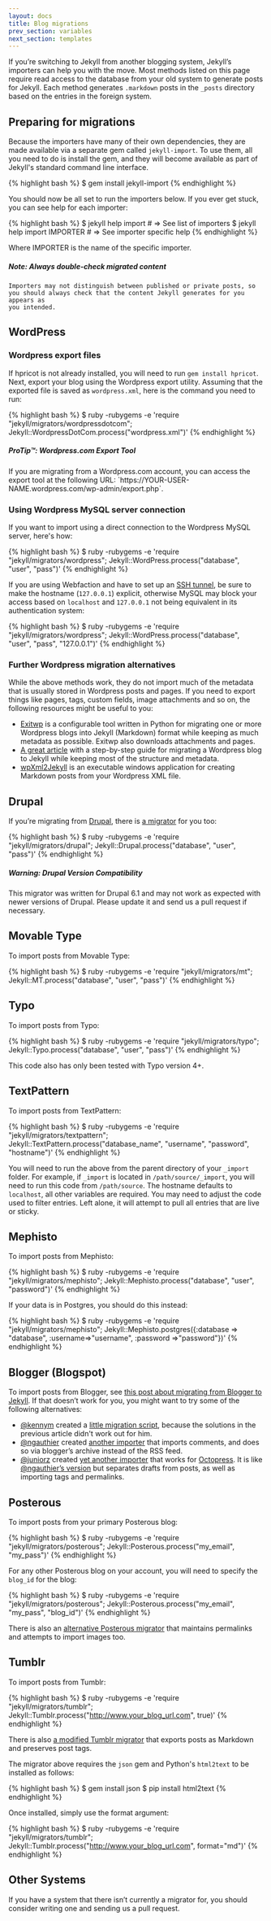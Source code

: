 ```yaml
---
layout: docs
title: Blog migrations
prev_section: variables
next_section: templates
---
```


If you’re switching to Jekyll from another blogging system, Jekyll’s importers
can help you with the move. Most methods listed on this page require read access
to the database from your old system to generate posts for Jekyll. Each method
generates `.markdown` posts in the `_posts` directory based on the entries in
the foreign system.

## Preparing for migrations

Because the importers have many of their own dependencies, they are made
available via a separate gem called `jekyll-import`. To use them, all you need
to do is install the gem, and they will become available as part of Jekyll's
standard command line interface.

{% highlight bash %}
$ gem install jekyll-import
{% endhighlight %}

You should now be all set to run the importers below. If you ever get stuck, you
can see help for each importer:

{% highlight bash %}
$ jekyll help import           # => See list of importers
$ jekyll help import IMPORTER  # => See importer specific help
{% endhighlight %}

Where IMPORTER is the name of the specific importer.

<div class="note info">
  <h5>Note: Always double-check migrated content</h5>
  <p>

    Importers may not distinguish between published or private posts, so
    you should always check that the content Jekyll generates for you appears as
    you intended.

  </p>
</div>

<!-- TODO all these need to be fixed -->

## WordPress

### Wordpress export files

If hpricot is not already installed, you will need to run `gem install hpricot`.
Next, export your blog using the Wordpress export utility. Assuming that the
exported file is saved as `wordpress.xml`, here is the command you need to run:

{% highlight bash %}
$ ruby -rubygems -e 'require "jekyll/migrators/wordpressdotcom";
    Jekyll::WordpressDotCom.process("wordpress.xml")'
{% endhighlight %}

<div class="note">
  <h5>ProTip™: Wordpress.com Export Tool</h5>
  <p>If you are migrating from a Wordpress.com account, you can access the export tool at the following URL: `https://YOUR-USER-NAME.wordpress.com/wp-admin/export.php`.</p>
</div>

### Using Wordpress MySQL server connection

If you want to import using a direct connection to the Wordpress MySQL server, here's how:

{% highlight bash %}
$ ruby -rubygems -e 'require "jekyll/migrators/wordpress";
    Jekyll::WordPress.process("database", "user", "pass")'
{% endhighlight %}

If you are using Webfaction and have to set up an [SSH
tunnel](http://docs.webfaction.com/user-guide/databases.html?highlight=mysql#starting-an-ssh-tunnel-with-ssh),
be sure to make the hostname (`127.0.0.1`) explicit, otherwise MySQL may block
your access based on `localhost` and `127.0.0.1` not being equivalent in its
authentication system:

{% highlight bash %}
$ ruby -rubygems -e 'require "jekyll/migrators/wordpress";
    Jekyll::WordPress.process("database", "user", "pass", "127.0.0.1")'
{% endhighlight %}

### Further Wordpress migration alternatives

While the above methods work, they do not import much of the metadata that is
usually stored in Wordpress posts and pages. If you need to export things like
pages, tags, custom fields, image attachments and so on, the following resources
might be useful to you:

- [Exitwp](https://github.com/thomasf/exitwp) is a configurable tool written in
  Python for migrating one or more Wordpress blogs into Jekyll (Markdown) format
  while keeping as much metadata as possible. Exitwp also downloads attachments
  and pages.
- [A great
  article](http://vitobotta.com/how-to-migrate-from-wordpress-to-jekyll/) with a
  step-by-step guide for migrating a Wordpress blog to Jekyll while keeping most
  of the structure and metadata.
- [wpXml2Jekyll](https://github.com/theaob/wpXml2Jekyll) is an executable
  windows application for creating Markdown posts from your Wordpress XML file.

## Drupal

If you’re migrating from [Drupal](http://drupal.org), there is [a
migrator](https://github.com/mojombo/jekyll/blob/master/lib/jekyll/migrators/drupal.rb)
for you too:

{% highlight bash %}
$ ruby -rubygems -e 'require "jekyll/migrators/drupal";
    Jekyll::Drupal.process("database", "user", "pass")'
{% endhighlight %}

<div class="note warning">
  <h5>Warning: Drupal Version Compatibility</h5>
  <p>This migrator was written for Drupal 6.1 and may not work as expected with
  newer versions of Drupal. Please update it and send us a pull request if
  necessary.</p>
</div>

## Movable Type

To import posts from Movable Type:

{% highlight bash %}
$ ruby -rubygems -e 'require "jekyll/migrators/mt";
    Jekyll::MT.process("database", "user", "pass")'
{% endhighlight %}

## Typo

To import posts from Typo:

{% highlight bash %}
$ ruby -rubygems -e 'require "jekyll/migrators/typo";
    Jekyll::Typo.process("database", "user", "pass")'
{% endhighlight %}

This code also has only been tested with Typo version 4+.

## TextPattern

To import posts from TextPattern:

{% highlight bash %}
$ ruby -rubygems -e 'require "jekyll/migrators/textpattern";
    Jekyll::TextPattern.process("database_name", "username", "password", "hostname")'
{% endhighlight %}

You will need to run the above from the parent directory of your `_import`
folder. For example, if `_import` is located in `/path/source/_import`, you will
need to run this code from `/path/source`. The hostname defaults to `localhost`,
all other variables are required. You may need to adjust the code used to filter
entries. Left alone, it will attempt to pull all entries that are live or
sticky.

## Mephisto

To import posts from Mephisto:

{% highlight bash %}
$ ruby -rubygems -e 'require "jekyll/migrators/mephisto";
    Jekyll::Mephisto.process("database", "user", "password")'
{% endhighlight %}

If your data is in Postgres, you should do this instead:

{% highlight bash %}
$ ruby -rubygems -e 'require "jekyll/migrators/mephisto";
    Jekyll::Mephisto.postgres({:database => "database", :username=>"username", :password =>"password"})'
{% endhighlight %}

## Blogger (Blogspot)

To import posts from Blogger, see [this post about migrating from Blogger to
Jekyll](http://coolaj86.info/articles/migrate-from-blogger-to-jekyll.html). If
that doesn’t work for you, you might want to try some of the following
alternatives:

- [@kennym](https://github.com/kennym) created a [little migration
  script](https://gist.github.com/1115810), because the solutions in the
  previous article didn't work out for him.
- [@ngauthier](https://github.com/ngauthier) created [another
  importer](https://gist.github.com/1506614) that imports comments, and does so
  via blogger’s archive instead of the RSS feed.
- [@juniorz](https://github.com/juniorz) created [yet another
  importer](https://gist.github.com/1564581) that works for
  [Octopress](http://octopress.org). It is like [@ngauthier’s
  version](https://gist.github.com/1506614) but separates drafts from posts, as
  well as importing tags and permalinks.

## Posterous

To import posts from your primary Posterous blog:

{% highlight bash %}
$ ruby -rubygems -e 'require "jekyll/migrators/posterous";
    Jekyll::Posterous.process("my_email", "my_pass")'
{% endhighlight %}

For any other Posterous blog on your account, you will need to specify the
`blog_id` for the blog:

{% highlight bash %}
$ ruby -rubygems -e 'require "jekyll/migrators/posterous";
    Jekyll::Posterous.process("my_email", "my_pass", "blog_id")'
{% endhighlight %}

There is also an [alternative Posterous
migrator](https://github.com/pepijndevos/jekyll/blob/patch-1/lib/jekyll/migrators/posterous.rb)
that maintains permalinks and attempts to import images too.

## Tumblr

To import posts from Tumblr:

{% highlight bash %}
$ ruby -rubygems -e 'require "jekyll/migrators/tumblr";
    Jekyll::Tumblr.process("http://www.your_blog_url.com", true)'
{% endhighlight %}

There is also [a modified Tumblr
migrator](https://github.com/stephenmcd/jekyll/blob/master/lib/jekyll/migrators/tumblr.rb)
that exports posts as Markdown and preserves post tags.

The migrator above requires the `json` gem and Python's `html2text` to be
installed as follows:

{% highlight bash %}
$ gem install json
$ pip install html2text
{% endhighlight %}

Once installed, simply use the format argument:

{% highlight bash %}
$ ruby -rubygems -e 'require "jekyll/migrators/tumblr";
    Jekyll::Tumblr.process("http://www.your_blog_url.com", format="md")'
{% endhighlight %}

## Other Systems

If you have a system that there isn’t currently a migrator for, you should
consider writing one and sending us a pull request.
